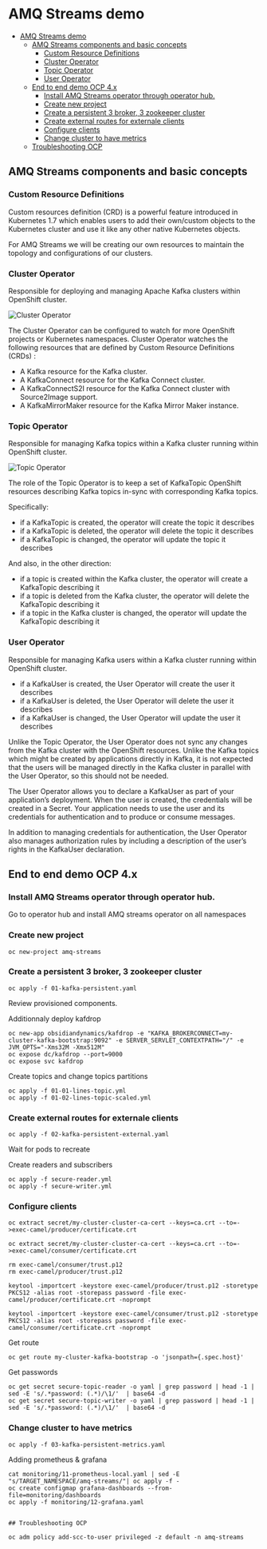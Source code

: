  
# AMQ Streams demo

- [AMQ Streams demo](#amq-streams-demo)
  - [AMQ Streams components and basic concepts](#amq-streams-components-and-basic-concepts)
    - [Custom Resource Definitions](#custom-resource-definitions)
    - [Cluster Operator](#cluster-operator)
    - [Topic Operator](#topic-operator)
    - [User Operator](#user-operator)
  - [End to end demo OCP 4.x](#end-to-end-demo-ocp-4x)
    - [Install AMQ Streams operator through operator hub.](#install-amq-streams-operator-through-operator-hub)
    - [Create new project](#create-new-project)
    - [Create a persistent 3 broker, 3 zookeeper cluster](#create-a-persistent-3-broker-3-zookeeper-cluster)
    - [Create external routes for externale clients](#create-external-routes-for-externale-clients)
    - [Configure clients](#configure-clients)
    - [Change cluster to have metrics](#change-cluster-to-have-metrics)
  - [Troubleshooting OCP](#troubleshooting-ocp)
## AMQ Streams components and basic concepts 

### Custom Resource Definitions

Custom resources definition (CRD) is a powerful feature introduced in Kubernetes 1.7 which enables users to add their own/custom objects to the Kubernetes cluster and use it like any other native Kubernetes objects.

For AMQ Streams we will be creating our own resources to maintain the topology and configurations of our clusters.

### Cluster Operator

Responsible for deploying and managing Apache Kafka clusters within OpenShift cluster. 

![Cluster Operator](https://access.redhat.com/webassets/avalon/d/Red_Hat_AMQ-7.3-Using_AMQ_Streams_on_OpenShift_Container_Platform-en-US/images/a48fd4be1526fc37853a46ddfdaf9daa/cluster-operator.png)

The Cluster Operator can be configured to watch for more OpenShift projects or Kubernetes namespaces. Cluster Operator watches the following resources that are defined by Custom Resource Definitions (CRDs) :

- A Kafka resource for the Kafka cluster.
- A KafkaConnect resource for the Kafka Connect cluster.
- A KafkaConnectS2I resource for the Kafka Connect cluster with Source2Image support.
- A KafkaMirrorMaker resource for the Kafka Mirror Maker instance.

### Topic Operator

Responsible for managing Kafka topics within a Kafka cluster running within OpenShift cluster. 

![Topic Operator](https://access.redhat.com/webassets/avalon/d/Red_Hat_AMQ-7.3-Using_AMQ_Streams_on_OpenShift_Container_Platform-en-US/images/58c0e59c4f691d4e5f50f9a23417c916/topic_operator.png)

 The role of the Topic Operator is to keep a set of KafkaTopic OpenShift resources describing Kafka topics in-sync with corresponding Kafka topics.

Specifically:

- if a KafkaTopic is created, the operator will create the topic it describes
- if a KafkaTopic is deleted, the operator will delete the topic it describes
- if a KafkaTopic is changed, the operator will update the topic it describes 

And also, in the other direction:

- if a topic is created within the Kafka cluster, the operator will create a KafkaTopic describing it
- if a topic is deleted from the Kafka cluster, the operator will delete the KafkaTopic describing it
- if a topic in the Kafka cluster is changed, the operator will update the KafkaTopic describing it 

### User Operator

Responsible for managing Kafka users within a Kafka cluster running within OpenShift cluster. 

- if a KafkaUser is created, the User Operator will create the user it describes
- if a KafkaUser is deleted, the User Operator will delete the user it describes
- if a KafkaUser is changed, the User Operator will update the user it describes 

Unlike the Topic Operator, the User Operator does not sync any changes from the Kafka cluster with the OpenShift resources. Unlike the Kafka topics which might be created by applications directly in Kafka, it is not expected that the users will be managed directly in the Kafka cluster in parallel with the User Operator, so this should not be needed.

The User Operator allows you to declare a KafkaUser as part of your application’s deployment. When the user is created, the credentials will be created in a Secret. Your application needs to use the user and its credentials for authentication and to produce or consume messages.

In addition to managing credentials for authentication, the User Operator also manages authorization rules by including a description of the user’s rights in the KafkaUser declaration.

## End to end demo OCP 4.x


### Install AMQ Streams operator through operator hub.

Go to operator hub and install AMQ streams operator on all namespaces

### Create new project

```
oc new-project amq-streams
```

### Create a persistent 3 broker, 3 zookeeper cluster

```
oc apply -f 01-kafka-persistent.yaml
```

Review provisioned components.

Additionnaly deploy kafdrop

```
oc new-app obsidiandynamics/kafdrop -e "KAFKA_BROKERCONNECT=my-cluster-kafka-bootstrap:9092" -e SERVER_SERVLET_CONTEXTPATH="/" -e JVM_OPTS="-Xms32M -Xmx512M"
oc expose dc/kafdrop --port=9000
oc expose svc kafdrop
```

Create topics and change topics partitions

```
oc apply -f 01-01-lines-topic.yml
oc apply -f 01-02-lines-topic-scaled.yml
```

### Create external routes for externale clients

```
oc apply -f 02-kafka-persistent-external.yaml
```
Wait for pods to recreate

Create readers and subscribers

```
oc apply -f secure-reader.yml
oc apply -f secure-writer.yml
```

### Configure clients


```
oc extract secret/my-cluster-cluster-ca-cert --keys=ca.crt --to=- >exec-camel/producer/certificate.crt

oc extract secret/my-cluster-cluster-ca-cert --keys=ca.crt --to=- >exec-camel/consumer/certificate.crt

rm exec-camel/consumer/trust.p12
rm exec-camel/producer/trust.p12

keytool -importcert -keystore exec-camel/producer/trust.p12 -storetype PKCS12 -alias root -storepass password -file exec-camel/producer/certificate.crt -noprompt

keytool -importcert -keystore exec-camel/consumer/trust.p12 -storetype PKCS12 -alias root -storepass password -file exec-camel/consumer/certificate.crt -noprompt

```

Get route

```
oc get route my-cluster-kafka-bootstrap -o 'jsonpath={.spec.host}'
```

Get passwords

```
oc get secret secure-topic-reader -o yaml | grep password | head -1 |  sed -E 's/.*password: (.*)/\1/'  | base64 -d
oc get secret secure-topic-writer -o yaml | grep password | head -1 |  sed -E 's/.*password: (.*)/\1/'  | base64 -d
```
### Change cluster to have metrics


```
oc apply -f 03-kafka-persistent-metrics.yaml
```

Adding prometheus & grafana

```
cat monitoring/11-prometheus-local.yaml | sed -E "s/TARGET_NAMESPACE/amq-streams/"| oc apply -f -
oc create configmap grafana-dashboards --from-file=monitoring/dashboards
oc apply -f monitoring/12-grafana.yaml


## Troubleshooting OCP

oc adm policy add-scc-to-user privileged -z default -n amq-streams